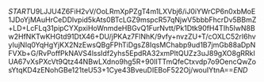 $START$U9LJJU4Z6FiH2vV/OoLRmXpPZgT4m1LXVbj6/iJ0iYWrCP6n0xbMoE1JDoYjMAuHrCeDDlvpid5kAts0BTcLGZ9mspcR57qNjwV5bbbFhcrDv5BBmZ+LD+LcFLq31pipCYXpxiHoWnmdeHBGvQ1FurNvtt/Pk1Dtk90fH4TIh5IwN8Bw2HfNKTwKHGtd91DtX46+DU/jPKAz7FlNhK/9vfy+nvzZU+T/cOXLC52rI6hvyIujNIq0YqHgYjKX2NzEwsQBgFPhTiDgsZ8IqsMChabp9ud1B7jmGb88aDpNFVXb+G/RvPoffPkNAVS4lssIdf2yhs5EpdRA32xmPltQUZz3uJ89gXO8gRRkIUA67vXsPXcVt9Qtz44NBwLXdno9hg5R+90IITTmQfeCtxvdp7o9OencQwZosYtqKD4zENohGBe121teU53+1Cye43BveuDIEBoF522Oj/wouIYtnA==$END$